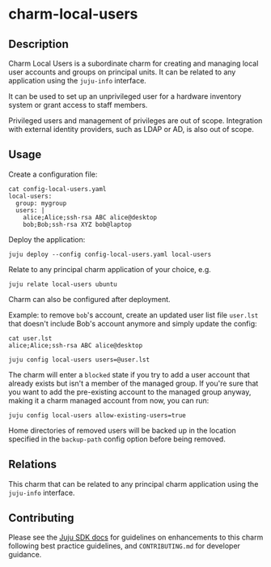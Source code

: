 # charm-local-users

## Description

Charm Local Users is a subordinate charm for creating and managing local user accounts and groups
on principal units. It can be related to any application using the `juju-info` interface.

It can be used to set up an unprivileged user for a hardware inventory system or grant access to
staff members.

Privileged users and management of privileges are out of scope. Integration with external identity
providers, such as LDAP or AD, is also out of scope.

## Usage

Create a configuration file:

```
cat config-local-users.yaml
local-users:
  group: mygroup
  users: |
    alice;Alice;ssh-rsa ABC alice@desktop
    bob;Bob;ssh-rsa XYZ bob@laptop
```

Deploy the application:

```
juju deploy --config config-local-users.yaml local-users
```

Relate to any principal charm application of your choice, e.g.
```
juju relate local-users ubuntu
```

Charm can also be configured after deployment.

Example: to remove `bob`'s account, create an updated user list file `user.lst` that doesn't
include Bob's account anymore and simply update the config:

```
cat user.lst
alice;Alice;ssh-rsa ABC alice@desktop
```
```
juju config local-users users=@user.lst
```

The charm will enter a `blocked` state if you try to add a user account that already exists but
isn't a member of the managed group. If you're sure that you want to add the pre-existing account
to the managed group anyway, making it a charm managed account from now, you can run:
```
juju config local-users allow-existing-users=true
```

Home directories of removed users will be backed up in the location specified in the `backup-path`
config option before being removed.

## Relations

This charm that can be related to any principal charm application using the `juju-info` interface.

## Contributing

Please see the [Juju SDK docs](https://juju.is/docs/sdk) for guidelines 
on enhancements to this charm following best practice guidelines, and
`CONTRIBUTING.md` for developer guidance.
